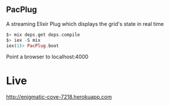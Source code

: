 ## PacPlug

A streaming Elixir Plug
which displays the grid's state in
real time
```elixir
$> mix deps.get deps.compile
$> iex -S mix
iex(1)> PacPlug.boot
```
Point a browser to localhost:4000

# Live

http://enigmatic-cove-7218.herokuapp.com
